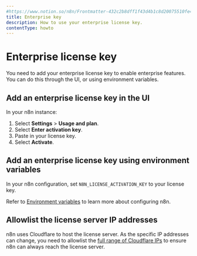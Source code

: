 ```yaml
---
#https://www.notion.so/n8n/Frontmatter-432c2b8dff1f43d4b1c8d20075510fe4
title: Enterprise key
description: How to use your enterprise license key.
contentType: howto
---
```


# Enterprise license key

You need to add your enterprise license key to enable enterprise features. You can do this through the UI, or using environment variables.

## Add an enterprise license key in the UI

In your n8n instance:

1. Select **Settings** > **Usage and plan**.
1. Select **Enter activation key**.
1. Paste in your license key.
1. Select **Activate**.

## Add an enterprise license key using environment variables

In your n8n configuration, set `N8N_LICENSE_ACTIVATION_KEY` to your license key.

Refer to [Environment variables](/hosting/configuration/configuration-methods.md) to learn more about configuring n8n.

## Allowlist the license server IP addresses

n8n uses Cloudflare to host the license server. As the specific IP addresses can change, you need to allowlist the [full range of Cloudflare IPs](https://www.cloudflare.com/ips/) to ensure n8n can always reach the license server.
